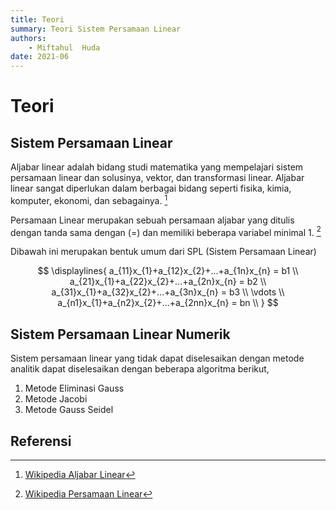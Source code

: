 ```yaml
---
title: Teori
summary: Teori Sistem Persamaan Linear
authors:
    - Miftahul  Huda
date: 2021-06
---
```


# Teori


## Sistem Persamaan Linear

Aljabar linear adalah bidang studi matematika yang mempelajari sistem persamaan linear dan solusinya, vektor, dan transformasi linear. Aljabar linear sangat diperlukan dalam berbagai bidang seperti fisika, kimia, komputer, ekonomi, dan sebagainya. [^1]

Persamaan Linear merupakan sebuah persamaan aljabar yang ditulis dengan tanda sama dengan (=) dan memiliki beberapa variabel minimal 1. [^2]

Dibawah ini merupakan bentuk umum dari SPL (Sistem Persamaan Linear)

$$
\displaylines{
    a_{11}x_{1}+a_{12}x_{2}+...+a_{1n}x_{n} = b1 \\
    a_{21}x_{1}+a_{22}x_{2}+...+a_{2n}x_{n} = b2 \\
    a_{31}x_{1}+a_{32}x_{2}+...+a_{3n}x_{n} = b3 \\
    \vdots \\
    a_{n1}x_{1}+a_{n2}x_{2}+...+a_{2nn}x_{n} = bn \\
}
$$

## Sistem Persamaan Linear Numerik

Sistem persamaan linear yang tidak dapat diselesaikan dengan metode analitik dapat diselesaikan dengan beberapa algoritma berikut,

1. Metode Eliminasi Gauss
2. Metode Jacobi
3. Metode Gauss Seidel


## Referensi
[^1]: [Wikipedia Aljabar Linear](https://id.wikipedia.org/wiki/Aljabar_linear) 
[^2]: [Wikipedia Persamaan Linear](https://id.wikipedia.org/wiki/Persamaan_linear) 